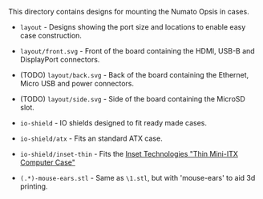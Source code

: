 
This directory contains designs for mounting the Numato Opsis in cases.

 * `layout` - Designs showing the port size and locations to enable easy case construction.
 * `layout/front.svg` - Front of the board containing the HDMI, USB-B and DisplayPort connectors.
 * (TODO) `layout/back.svg` - Back of the board containing the Ethernet, Micro USB and power connectors.
 * (TODO) `layout/side.svg` - Side of the board containing the MicroSD slot.

 * `io-shield` - IO shields designed to fit ready made cases.
 * `io-shield/atx` - Fits an standard ATX case.
 * `io-shield/inset-thin` - Fits the [Inset Technologies "Thin Mini-ITX Computer Case"](http://amzn.to/1Okez89)

 * `(.*)-mouse-ears.stl` - Same as `\1.stl`, but with 'mouse-ears' to aid 3d printing.

